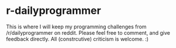 # r-dailyprogrammer

This is where I will keep my programming challenges from /r/dailyprogrammer on reddit. Please feel free to comment, and give feedback directly. All (constrcutive) criticism is welcome. :)

